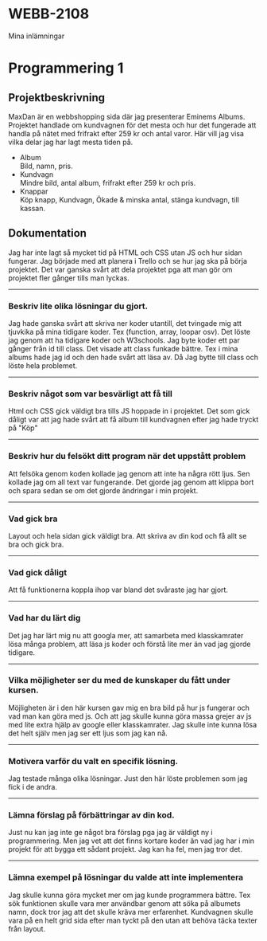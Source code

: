 # WEBB-2108

Mina inlämningar

<h1>Programmering 1</h1>


 <h2>Projektbeskrivning</h2>


MaxDan är en webbshopping sida där jag presenterar Eminems Albums.
Projektet handlade om kundvagnen för det mesta och hur det fungerade att handla på nätet med frifrakt efter 259 kr och antal varor.
Här vill jag visa vilka delar jag har lagt mesta tiden på. 
<ul>
    <li>Album</li>Bild, namn, pris.
    <li>Kundvagn</li>Mindre bild, antal album, frifrakt efter 259 kr och pris. 
    <li>Knappar</li>Köp knapp, Kundvagn, Ökade & minska antal, stänga kundvagn, till kassan.
</ul>

<h2>Dokumentation</h2>
Jag har inte lagt så mycket tid på HTML och CSS utan JS och hur sidan fungerar.
Jag började med att planera i Trello och se hur jag ska på börja projektet. Det var ganska svårt att dela projektet pga att man gör om projektet fler gånger tills man lyckas.
<hr>

<h3>Beskriv lite olika lösningar du gjort.</h3>
Jag hade ganska svårt att skriva ner koder utantill, det tvingade mig att tjuvkika på mina tidigare koder. Tex (function, array, loopar osv). Det löste jag genom att ha tidigare koder och W3schools.
Jag byte koder ett par gånger från id till class. Det visade att class funkade bättre. Tex i mina albums hade jag id och den hade svårt att läsa av. Då Jag bytte till class och löste hela problemet.
<hr>

<h3>Beskriv något som var besvärligt att få till</h3>
Html och CSS gick väldigt bra tills JS hoppade in i projektet.
Det som gick dåligt var att jag hade svårt att få album till kundvagnen efter jag hade tryckt på "Köp"
<hr>

<h3>Beskriv hur du felsökt ditt program när det uppstått problem</h3>
Att felsöka genom koden kollade jag genom att inte ha några rött ljus. Sen kollade jag om all text var fungerande. Det gjorde jag genom att klippa bort och spara sedan se om det gjorde ändringar i min projekt.
<hr>

<h3>Vad gick bra</h3>
Layout och hela sidan gick väldigt bra.
Att skriva av din kod och få allt se bra och gick bra.
<hr>

<h3>Vad gick dåligt</h3>
Att få funktionerna koppla ihop var bland det svåraste jag har gjort. 
<hr>

<h3>Vad har du lärt dig</h3>

Det jag har lärt mig nu att googla mer, att samarbeta med klasskamrater lösa många problem, att läsa js koder och förstå lite mer än vad jag gjorde tidigare.
<hr>

<h3>Vilka möjligheter ser du med de kunskaper du fått under kursen.</h3>

Möjligheten är i den här kursen gav mig en bra bild på hur js fungerar och vad man kan göra med js. Och att jag skulle kunna göra massa grejer av js med lite extra hjälp av google eller klasskamrater. Jag skulle inte kunna lösa det helt själv men jag ser ett ljus som jag kan nå.
<hr>

<h3>Motivera varför du valt en specifik lösning.</h3>
Jag testade många olika lösningar. Just den här löste problemen som jag fick i de andra.
<hr>

<h3>Lämna förslag på förbättringar av din kod.</h3>
Just nu kan jag inte ge något bra förslag pga jag är väldigt ny i programmering. Men jag vet att det finns kortare koder än vad jag har i min projekt för att bygga ett sådant projekt. Jag kan ha fel, men jag tror det.
<hr>

<h3>Lämna exempel på lösningar du valde att inte implementera</h3>
Jag skulle kunna göra mycket mer om jag kunde programmera bättre. Tex sök funktionen skulle vara mer användbar genom att söka på albumets namn, dock tror jag att det skulle kräva mer erfarenhet. Kundvagnen skulle vara på en helt grid sida efter man tyckt på den utan att behöva täcka texter från layout.